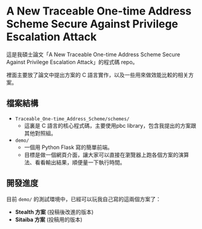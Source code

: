 # A New Traceable One-time Address Scheme Secure Against Privilege Escalation Attack

這是我碩士論文「A New Traceable One-time Address Scheme Secure Against Privilege Escalation Attack」的程式碼 repo。

裡面主要放了論文中提出方案的 C 語言實作，以及一些用來做效能比較的相关方案。

## 檔案結構

* `Traceable_One-time_Address_Scheme/schemes/`
    * 這裏是 C 語言的核心程式碼，主要使用pbc library，包含我提出的方案跟其他對照組。
* `demo/`
    * 一個用 Python Flask 寫的簡單前端。
    * 目標是做一個網頁介面，讓大家可以直接在瀏覽器上跑各個方案的演算法、看看輸出結果，順便量一下執行時間。

## 開發進度

目前 `demo/` 的測試環境中，已經可以玩我自己寫的這兩個方案了：

* **Stealth 方案** (投稿後改進的版本)
* **Sitaiba 方案** (投稿用的版本)

